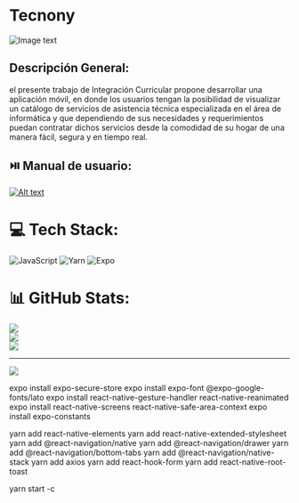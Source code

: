 # Tecnony

![Image text](https://res.cloudinary.com/dlzylh5f6/image/upload/v1675559741/logo/Group_135_ixamwq.png)

## Descripción General:
el presente trabajo de Integración Curricular propone desarrollar una aplicación móvil, en donde los usuarios tengan la posibilidad de visualizar un catálogo de servicios de asistencia técnica especializada en el área de informática y que dependiendo de sus necesidades y requerimientos puedan contratar dichos servicios desde la comodidad de su hogar de una manera fácil, segura y en tiempo real.

## ⏯️ Manual de usuario:

[![Alt text](https://img.shields.io/badge/yarn-%232C8EBB.svg?style=for-the-badge&logo=yarn&logoColor=white)](https://youtu.be/HFS2TcoJXvg)

# 💻 Tech Stack:
![JavaScript](https://img.shields.io/badge/javascript-%23323330.svg?style=for-the-badge&logo=javascript&logoColor=%23F7DF1E) ![Yarn](https://img.shields.io/badge/yarn-%232C8EBB.svg?style=for-the-badge&logo=yarn&logoColor=white) ![Expo](https://img.shields.io/badge/expo-1C1E24?style=for-the-badge&logo=expo&logoColor=#D04A37)


# 📊 GitHub Stats:
![](https://github-readme-stats.vercel.app/api?username=JhoanaAucancela&theme=dark&hide_border=false&include_all_commits=false&count_private=false)<br/>
![](https://github-readme-streak-stats.herokuapp.com/?user=JhoanaAucancela&theme=dark&hide_border=false)<br/>
![](https://github-readme-stats.vercel.app/api/top-langs/?username=JhoanaAucancela&theme=dark&hide_border=false&include_all_commits=false&count_private=false&layout=compact)

---
[![](https://epnecuador-my.sharepoint.com/:i:/g/personal/jhoana_aucancela_epn_edu_ec/EWl08WYo9lxMtbeGvwZeMXMB8qEL68O2_pO7jfWEd4gj0w?e=sZadbn)](https://visitcount.itsvg.in)

<!-- Proudly created with GPRM ( https://gprm.itsvg.in ) -->



expo install expo-secure-store 
expo install expo-font @expo-google-fonts/lato 
expo install react-native-gesture-handler react-native-reanimated 
expo install react-native-screens react-native-safe-area-context 
expo install expo-constants

yarn add react-native-elements 
yarn add react-native-extended-stylesheet 
yarn add @react-navigation/native 
yarn add @react-navigation/drawer 
yarn add @react-navigation/bottom-tabs 
yarn add @react-navigation/native-stack 
yarn add axios 
yarn add react-hook-form 
yarn add react-native-root-toast


yarn start -c

